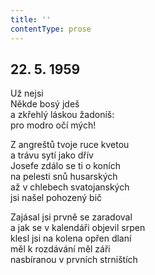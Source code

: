 ```yaml
---
title: ''
contentType: prose
---
```


## 22\. 5. 1959

Už nejsi  
Někde bosý jdeš  
a zkřehlý láskou žadoníš:  
pro modro očí mých!

Z angreštů tvoje ruce kvetou  
a trávu sytí jako dřív  
Josefe zdálo se ti o koních  
na pelesti snů husarských  
až v chlebech svatojanských  
jsi našel pohozený bič

Zajásal jsi prvně se zaradoval  
a jak se v kalendáři objevil srpen  
klesl jsi na kolena opřen dlaní  
měl k rozdávání měl záři  
nasbíranou v prvních strništích
